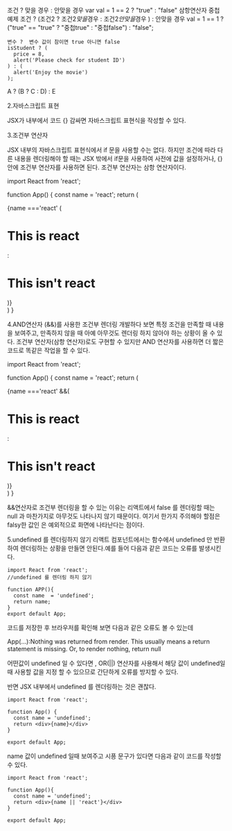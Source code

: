 조건 ? 맞을 경우 : 안맞을 경우
var val = 1 == 2 ? "true" : "false"
삼항연산자 중첩 예제
조건 ? (조건2 ? 조건2*맞을*경우 : 조건2*안맞을*경우 ) : 안맞을 경우
val = 1 == 1 ? ("true" == "true" ? "중첩true" : "중첩false") : "false";

```
변수 ?  변수 값이 참이면 true 아니면 false
isStudent ? (
  price = 8,
  alert('Please check for student ID')
) : (
  alert('Enjoy the movie')
);
```

A ? (B ? C : D) : E

2.자바스크립트 표현

JSX가 내부에서 코드 {} 감싸면 자바스크립트 표현식을 작성할 수 있다.

3.조건부 연산자

JSX 내부의 자바스크립트 표현식에서 if 문을 사용할 수는 없다.
하지만 조건에 따라 다른 내용을 렌더링해야 할 때는 JSX 밖에서 if문을
사용하여 사전에 값을 설정하거나, {} 안에 조건부 연산자를 사용하면 된다.
조건부 연산자는 삼항 연산자이다.

import React from 'react';

function App() {
const name = 'react';
return (

<div>
{name ==='react' (<h1>This is react</h1> :<h1>This isn't react</h1>)}
</div>
)
}

4.AND연산자 (&&)를 사용한 조건부 렌더링
개발하다 보면 특정 조건을 만족할 때 내용을 보여주고, 만족하지 않을 때
아예 아무것도 렌더링 하지 않아야 하는 상황이 올 수 있다.
조건부 연산자(삼항 연산자)로도 구현할 수 있지만 AND 연산자를 사용하면 더 짧은코드로 똑같은 작업을 할 수 있다.

import React from 'react';

function App() {
const name = 'react';
return (

<div>
{name ==='react' &&(<h1>This is react</h1> :<h1>This isn't react</h1>)}
</div>
)
}

&&연산자로 조건부 렌더링을 할 수 있는 이유는 리액트에서 false 를
렌더링할 때는 null 과 마찬가지로 아무것도 나타나지 않기 때문이다.
여기서 한가지 주의해야 할점은 falsy한 값인 은 예외적으로 화면에 나타난다는 점이다.

5.undefined 를 렌더링하지 않기
리액트 컴포넌트에서는 함수에서 undefined 만 반환하여 렌더링하는 상황을 만들면 안된다.예를 들어 다음과 같은 코드는 오류를 발생시킨다.

```
import React from 'react';
//undefined 를 렌더링 하지 않기

function APP(){
  const name  = 'undefined';
  return name;
}
export default App;
```

코드를 저장한 후 브라우저를 확인해 보면 다음과 같은 오류도 볼 수 있는데

App(...):Nothing was returned from render. This usually means a return statement is missing. Or, to render nothing, return null

어떤값이 undefined 일 수 있다면 , OR(||) 연산자를 사용해서 해당 값이 undefined일때 사용할 값을 지정 할 수 있으므로 간단하게 오류를 방지할 수 있다.

반면 JSX 내부에서 undefined 를 렌더링하는 것은 괜찮다.

```
import React from 'react';

function App() {
  const name = 'undefined';
  return <div>{name}</div>
}

export default App;
```

name 값이 undefined 일때 보여주고 시픙 문구가 있다면 다음과 같이 코드를 작성할 수 있다.

```
import React from 'react';

function App(){
  const name = 'undefined';
  return <div>{name || 'react'}</div>
}

export default App;
```
